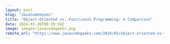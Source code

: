 ```yaml
---
layout: post
blog: "JavaCodeGeeks"
title: "Object-Oriented vs. Functional Programming: A Comparison"
date: 2024-03-26T09:29:59Z
image: images/javacodegeeks.png
remote_url: "https://www.javacodegeeks.com/2024/03/object-oriented-vs-functional-programming-a-comparison.html"
---
```

